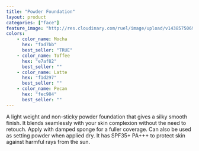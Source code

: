 ```yaml
---
title: "Powder Foundation"
layout: product
categories: ["face"]
feature_image: "http://res.cloudinary.com/ruel/image/upload/v1438575069/fs/Powder_Foundation_PB186320.jpg"
colors:
    - color_name: Mocha
      hex: "fad7bb"
      best_seller: "TRUE"
    - color_name: Toffee
      hex: "e7af82"
      best_seller: ""
    - color_name: Latte
      hex: "f1d297"
      best_seller: ""
    - color_name: Pecan
      hex: "fec984"
      best_seller: ""
---
```

A light weight and non-sticky powder foundation that gives a silky smooth finish. It blends seamlessly with your skin complexion without the need to retouch. Apply with damped sponge for a fuller coverage. Can also be used as setting powder when applied dry. It has SPF35+ PA+++ to protect skin against harmful rays from the sun.